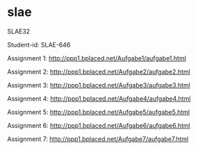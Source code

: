 # slae
SLAE32

Student-id: SLAE-646

Assignment 1: http://ppp1.bplaced.net/Aufgabe1/aufgabe1.html

Assignment 2: http://ppp1.bplaced.net/Aufgabe2/aufgabe2.html

Assignment 3: http://ppp1.bplaced.net/Aufgabe3/aufgabe3.html

Assignment 4: http://ppp1.bplaced.net/Aufgabe4/aufgabe4.html

Assignment 5: http://ppp1.bplaced.net/Aufgabe5/aufgabe5.html

Assignment 6: http://ppp1.bplaced.net/Aufgabe6/aufgabe6.html

Assignment 7: http://ppp1.bplaced.net/Aufgabe7/aufgabe7.html


